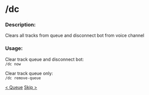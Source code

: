 # /dc

### Description:
Clears all tracks from queue and disconnect bot from voice channel<br>

### Usage:
Clear track queue and disconnect bot:<br>
`/dc now`<br>

Clear track queue only:<br>
`/dc remove-queue`<br>

<a class="button prev" href="./#/commands/musiccommands/queue" role="button">< Queue</a>
<a class="button next" href="./#/commands/musiccommands/skip" role="button">Skip ></a>